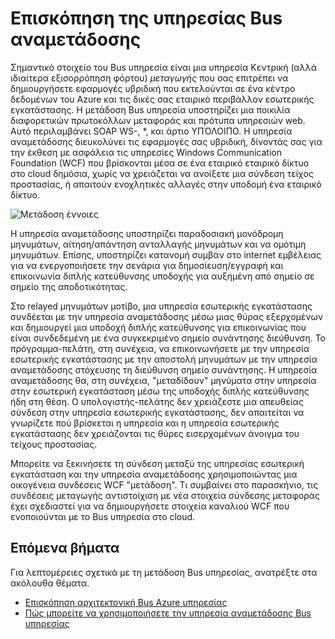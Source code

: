 <properties
    pageTitle="Επισκόπηση της υπηρεσίας Bus μεταγωγής | Microsoft Azure"
    description="Επισκόπηση της υπηρεσίας Bus μεταγωγή."
    services="service-bus"
    documentationCenter=".net"
    authors="sethmanheim"
    manager="timlt"
    editor=""/>

<tags
    ms.service="service-bus"
    ms.workload="na"
    ms.tgt_pltfrm="na"
    ms.devlang="multiple"
    ms.topic="get-started-article"
    ms.date="09/01/2016"
    ms.author="sethm"/>


# <a name="overview-of-service-bus-relay"></a>Επισκόπηση της υπηρεσίας Bus αναμετάδοσης

Σημαντικό στοιχείο του Bus υπηρεσία είναι μια υπηρεσία Κεντρική (αλλά ιδιαίτερα εξισορρόπηση φόρτου) *μεταγωγής* που σας επιτρέπει να δημιουργήσετε εφαρμογές υβριδική που εκτελούνται σε ένα κέντρο δεδομένων του Azure και τις δικές σας εταιρικό περιβάλλον εσωτερικής εγκατάστασης.  Η μετάδοση Bus υπηρεσία υποστηρίζει μια ποικιλία διαφορετικών πρωτοκόλλων μεταφοράς και πρότυπα υπηρεσιών web. Αυτό περιλαμβάνει SOAP WS-, *, και άρτιο ΥΠΌΛΟΙΠΟ. Η υπηρεσία αναμετάδοσης διευκολύνει τις εφαρμογές σας υβριδική, δίνοντάς σας για την έκθεση με ασφάλεια τις υπηρεσίες Windows Communication Foundation (WCF) που βρίσκονται μέσα σε ένα εταιρικό εταιρικό δίκτυο στο cloud δημόσια, χωρίς να χρειάζεται να ανοίξετε μια σύνδεση τείχος προστασίας, ή απαιτούν ενοχλητικές αλλαγές στην υποδομή ένα εταιρικό δίκτυο. 

![Μετάδοση έννοιες](./media/service-bus-relay-overview/sb-relay-01.png)

Η υπηρεσία αναμετάδοσης υποστηρίζει παραδοσιακή μονόδρομη μηνυμάτων, αίτηση/απάντηση ανταλλαγής μηνυμάτων και να ομότιμη μηνυμάτων. Επίσης, υποστηρίζει κατανομή συμβάν στο internet εμβέλειας για να ενεργοποιήσετε την σενάρια για δημοσίευση/εγγραφή και επικοινωνία διπλής κατεύθυνσης υποδοχής για αυξημένη από σημείο σε σημείο της αποδοτικότητας. 

Στο relayed μηνυμάτων μοτίβο, μια υπηρεσία εσωτερικής εγκατάστασης συνδέεται με την υπηρεσία αναμετάδοσης μέσω μιας θύρας εξερχομένων και δημιουργεί μια υποδοχή διπλής κατεύθυνσης για επικοινωνίας που είναι συνδεδεμένη με ένα συγκεκριμένο σημείο συνάντησης διεύθυνση. Το πρόγραμμα-πελάτη, στη συνέχεια, να επικοινωνήσετε με την υπηρεσία εσωτερικής εγκατάστασης με την αποστολή μηνυμάτων με την υπηρεσία αναμετάδοσης στόχευσης τη διεύθυνση σημείο συνάντησης. Η υπηρεσία αναμετάδοσης θα, στη συνέχεια, "μεταδίδουν" μηνύματα στην υπηρεσία στην εσωτερική εγκατάσταση μέσω της υποδοχής διπλής κατεύθυνσης ήδη στη θέση. Ο υπολογιστής-πελάτης δεν χρειάζεστε μια απευθείας σύνδεση στην υπηρεσία εσωτερικής εγκατάστασης, δεν απαιτείται να γνωρίζετε πού βρίσκεται η υπηρεσία και η υπηρεσία εσωτερικής εγκατάστασης δεν χρειάζονται τις θύρες εισερχομένων άνοιγμα του τείχους προστασίας.

Μπορείτε να ξεκινήσετε τη σύνδεση μεταξύ της υπηρεσίας εσωτερική εγκατάσταση και την υπηρεσία αναμετάδοσης χρησιμοποιώντας μια οικογένεια συνδέσεις WCF "μετάδοση". Τι συμβαίνει στο παρασκήνιο, τις συνδέσεις μεταγωγής αντιστοίχιση με νέα στοιχεία σύνδεσης μεταφοράς έχει σχεδιαστεί για να δημιουργήσετε στοιχεία καναλιού WCF που ενοποιούνται με το Bus υπηρεσία στο cloud. 

## <a name="next-steps"></a>Επόμενα βήματα

Για λεπτομέρειες σχετικά με τη μετάδοση Bus υπηρεσίας, ανατρέξτε στα ακόλουθα θέματα.

- [Επισκόπηση αρχιτεκτονική Bus Azure υπηρεσίας](../service-bus-messaging/service-bus-fundamentals-hybrid-solutions.md)
- [Πώς μπορείτε να χρησιμοποιήσετε την υπηρεσία αναμετάδοσης Bus υπηρεσίας](service-bus-dotnet-how-to-use-relay.md)

 